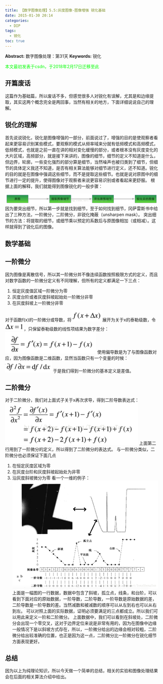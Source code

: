 ```yaml
---
title: 【数字图像处理】5.5:灰度图像-图像增强 锐化基础
date: 2015-01-30 20:14
categories:
  - DIP
tags:
  - 锐化
toc: true
---
```

**Abstract:** 数字图像处理：第31天
**Keywords:** 锐化
<!--more-->
<font color="00FF00">本文最初发表于csdn，于2018年2月17日迁移至此</font>
## 开篇废话
这篇作为基础篇，所以废话不多，但感觉很多人对锐化有误解，尤其是和边缘提取，其实这两个概念完全是两回事，当然有相关的地方，下面详细说说自己的理解。
## 锐化的理解
首先说说锐化，锐化是图像增强的一部分，前面说过了，增强的目的是使观察者看起来更容易识别某些模式，要观察的模式从频率域来分就有低频模式和高频模式，低频模式，也就是之前一直在讲的相对变化缓慢的部分，或者根本没有灰度变化的大片区域，高频部分，就是接下来讲的，图像的细节，细节的定义不知道是什么，但边界，轮廓，一些变化强烈的部分算是细节，当然噪声也被归类到了细节，但细节的具体定义我还不知道，是否有相关算法能够对细节进行定义，还不知道。锐化的目的就是在图像中强调这些细节，而不是提取这些细节。也就是说对原图中的细节进行一定的提升，使得图像对于观察者来说更容易识别或者看起来更舒服。
根据上面的解释，我们就能得到图像锐化的一般步骤：

![Center][]
因为要突出细节，所以第一步就是找到细节，至于如何找到细节，冈萨雷斯书中给出了三种方法，一阶微分，二阶微分，非锐化掩蔽（unsharpen mask）。
突出细节的方法：将提取的细节，或细节乘以预定的系数后与原图像相加（或相减）。这样就得到了锐化后的图像。

## 数学基础
## 一阶微分
因为图像是离散信号，所以其一阶微分并不像连续函数按照极限方式的定义，而且对数字函数的一阶微分定义有不同理解，但所有的定义都满足一下三点：
1. 恒定灰度值区域一阶微分为零
2. 灰度台阶或者灰度斜坡起始处一阶微分非零
3. 在灰度斜坡上一阶微分非零


对于函数f(x)的一阶微分或导数，将![Center 1][]展开为关于x的泰勒级数，令![Center 2][]，只保留泰勒级数的线性项结果为数字差分：
![Center 3][]
使用偏导数是为了与图像函数对应，因为图像函数是二维函数，显然当函数只有一个变量的时候：![Center 4][]
于是我们得到一阶微分的基本定义是差值。
## 二阶微分
对于二阶微分，我们对上面式子关于x再次求导，得到二阶导数表达式：
![Center 5][]
上面第二行用到了一阶微分的定义，所以得到了二阶微分的表达式。
与一阶微分类似，二阶微分也必须保证下面几点

1. 在恒定灰度区域为零
2. 在灰度台阶和灰度斜坡起始处为非零
3. 沿灰度斜坡微分为零
看一个一维的例子：
![SouthEast][]
上面是一幅图的一行数据，数据中包含了斜坡，孤立点，线条，和台阶，可以看到下面对应的原始数据，一阶导数，二阶导数，一阶导数是原始数据的差，二阶导数是一阶导数的差。当然减数和被减数的顺序可以从左到右也可以从右到左。
可以对照上面的实际数据，证明必须要满足的三点都成立。所以我们可以用此来定义一阶和二阶微分。
上面数据中，我们可以看到在斜坡处，二阶微分会出现一个零交叉，这对于边界定位来说是非常有用的，因为在图像中边缘一般情况下是以斜坡方式存在，所以，一阶微分给出的边缘会相对较粗，二阶微分给出较准确的位置，也正是因为这一点，二阶微分比一阶微分在锐化细节方面表现更好。
## 总结
因为以上为纯理论知识，所以今天做一个简单的总结，相关的实验和图像处理结果会在后面的相关算法介绍中给出。


[Center]: DIP-5-5-灰度图像-图像增强-锐化基础/20150130185806042.jpg
[Center 1]: DIP-5-5-灰度图像-图像增强-锐化基础/20150130194154768.png
[Center 2]: DIP-5-5-灰度图像-图像增强-锐化基础/20150130194251022.png
[Center 3]: DIP-5-5-灰度图像-图像增强-锐化基础/20150130194435093.png
[Center 4]: DIP-5-5-灰度图像-图像增强-锐化基础/20150130194538192.png
[Center 5]: DIP-5-5-灰度图像-图像增强-锐化基础/20150130195409342.png
[SouthEast]: DIP-5-5-灰度图像-图像增强-锐化基础/20150130200223411.png
